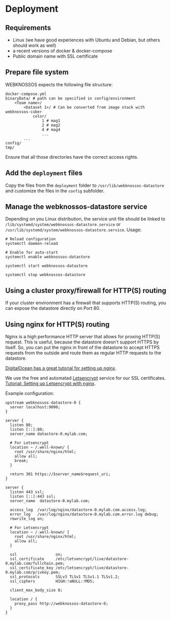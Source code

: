 # Deployment

## Requirements
* Linux (we have good experiences with Ubuntu and Debian, but others should work as well)
* a recent versions of docker & docker-compose
* Public domain name with SSL certificate

## Prepare file system
WEBKNOSSOS expects the following file structure:
```
docker-compose.yml
binaryData/ # path can be specified in config/environment
    <Team name>/
        <Dataset 1>/ # Can be converted from image stack with webknossos-cuber
            color/
                1 # mag1
                2 # mag2
                4 # mag4
                ...
        ...
config/
tmp/
```
Ensure that all those directories have the correct access rights.

## Add the `deployment` files
Copy the files from the `deployment` folder to `/usr/lib/webknossos-datastore` and customize the files in the `config` subfolder.

## Manage the webknossos-datastore service
Depending on you Linux distribution, the service unit file should be linked to `/lib/systemd/system/webknossos-datastore.service` or `/usr/lib/systemd/system/webknossos-datastore.service`.
Usage:

```
# Reload configuration
systemctl daemon-reload

# Enable for auto-start
systemctl enable webknossos-datastore

systemctl start webknossos-datastore

systemctl stop webknossos-datastore
```

## Using a cluster proxy/firewall for HTTP(S) routing
If your cluster environment has a firewall that supports HTTP(S) routing, you can expose the datastore directly on Port 80.

## Using nginx for HTTP(S) routing
Nginx is a high performance HTTP server that allows for proxing HTTP(S) request. This is useful, because the datastore doesn't support HTTPS by itself. So, you can put the nginx in front of the datastore to accept HTTPS requests from the outside and route them as regular HTTP requests to the datastore.

[DigitalOcean has a great tutorial for setting up nginx](https://www.digitalocean.com/community/tutorials/understanding-nginx-http-proxying-load-balancing-buffering-and-caching).

We use the free and automatad [Letsencrypt](https://letsencrypt.org/) service for our SSL certificates. [Tutorial: Setting up Letsencrypt with nginx](https://www.digitalocean.com/community/tutorials/how-to-secure-nginx-with-let-s-encrypt-on-ubuntu-16-04).

Example configuration:
```
upstream webknossos-datastore-0 {
  server localhost:9090;
}

server {
  listen 80;
  listen [::]:80;
  server_name datastore-0.mylab.com;

  # For Letsencrypt
  location ~ /.well-known/ {
    root /usr/share/nginx/html;
    allow all;
    break;
  }

  return 301 https://$server_name$request_uri;
}

server {
  listen 443 ssl;
  listen [::]:443 ssl;
  server_name  datastore-0.mylab.com;

  access_log  /var/log/nginx/datastore-0.mylab.com.access.log;
  error_log   /var/log/nginx/datastore-0.mylab.com.error.log debug;
  rewrite_log on;

  # For Letsencrypt
  location ~ /.well-known/ {
    root /usr/share/nginx/html;
    allow all;
  }

  ssl                 on;
  ssl_certificate     /etc/letsencrypt/live/datastore-0.mylab.com/fullchain.pem;
  ssl_certificate_key /etc/letsencrypt/live/datastore-0.mylab.com/privkey.pem;
  ssl_protocols       SSLv3 TLSv1 TLSv1.1 TLSv1.2;
  ssl_ciphers         HIGH:!aNULL:!MD5;

  client_max_body_size 0;

  location / {
    proxy_pass http://webknossos-datastore-0;
  }
}
```
